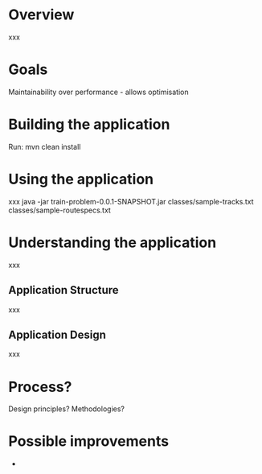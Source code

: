 # Overview
xxx

# Goals
Maintainability over performance - allows optimisation

# Building the application
Run: mvn clean install

# Using the application
xxx
java -jar train-problem-0.0.1-SNAPSHOT.jar classes/sample-tracks.txt classes/sample-routespecs.txt

# Understanding the application
xxx

## Application Structure
xxx

## Application Design
xxx

# Process?
Design principles?
Methodologies?

# Possible improvements
- 